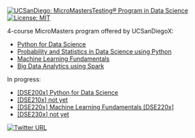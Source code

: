 [![UCSanDiego: MicroMastersTesting<sup>&reg;</sup> Program in Data Science](https://img.shields.io/badge/UCSanDiego-MicroMasters%C2%AE%20Program%20in%20Data%20Science-blue)](https://www.edx.org/micromasters/uc-san-diegox-data-science) [![License: MIT](https://img.shields.io/badge/License-MIT-green.svg)](https://github.com/kabartay/EdX-UCSanDiegoX-DS/blob/master/LICENSE)

4-course MicroMasters program offered by UCSanDiegoX:

* [Python for Data Science](https://www.edx.org/course/python-for-data-science-2)
* [Probability and Statistics in Data Science using Python](https://www.edx.org/course/probability-and-statistics-in-data-science-using-p)
* [Machine Learning Fundamentals](https://www.edx.org/course/machine-learning-fundamentals-2)
* [Big Data Analytics using Spark](https://www.edx.org/course/big-data-analytics-using-spark)

In progress:
* [[DSE200x] Python for Data Science](https://github.com/kabartay/EdX-UCSanDiegoX-DS/tree/master/DSE200x)  
* [[DSE210x] not yet]()
* [[DSE220x] Machine Learning Fundamentals [DSE220x]](https://github.com/kabartay/EdX-UCSanDiegoX-DS/tree/master/DSE220x)  
* [[DSE230x] not yet]()


[![Twitter URL](https://img.shields.io/twitter/url/https/twitter.com/fold_left.svg?style=social&label=Follow%20%40circassia_ai)](https://twitter.com/circassia_ai)
